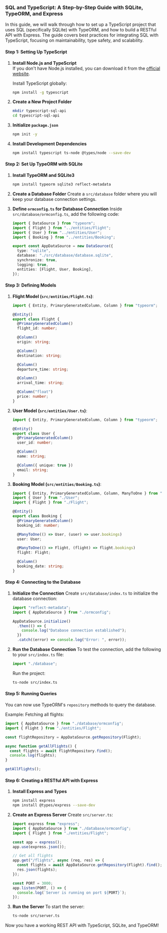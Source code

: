 ### SQL and TypeScript: A Step-by-Step Guide with SQLite, TypeORM, and Express

In this guide, we will walk through how to set up a TypeScript project that uses SQL (specifically SQLite) with TypeORM, and how to build a RESTful API with Express. The guide covers best practices for integrating SQL with TypeScript, focusing on maintainability, type safety, and scalability.

#### Step 1: Setting Up TypeScript

1. **Install Node.js and TypeScript**  
   If you don't have Node.js installed, you can download it from the [official website](https://nodejs.org/en/download/).

   Install TypeScript globally:
   ```bash
   npm install -g typescript
   ```

2. **Create a New Project Folder**
   ```bash
   mkdir typescript-sql-api
   cd typescript-sql-api
   ```

3. **Initialize `package.json`**
   ```bash
   npm init -y
   ```

4. **Install Development Dependencies**
   ```bash
   npm install typescript ts-node @types/node --save-dev
   ```

#### Step 2: Set Up TypeORM with SQLite

1. **Install TypeORM and SQLite3**
   ```bash
   npm install typeorm sqlite3 reflect-metadata
   ```

2. **Create a Database Folder**
   Create a `src/database` folder where you will keep your database connection settings.

3. **Define `ormconfig.ts` for Database Connection**
   Inside `src/database/ormconfig.ts`, add the following code:
   ```typescript
   import { DataSource } from "typeorm";
   import { Flight } from "../entities/Flight";
   import { User } from "../entities/User";
   import { Booking } from "../entities/Booking";

   export const AppDataSource = new DataSource({
     type: "sqlite",
     database: "./src/database/database.sqlite",
     synchronize: true,
     logging: true,
     entities: [Flight, User, Booking],
   });
   ```

#### Step 3: Defining Models

1. **Flight Model (`src/entities/Flight.ts`)**:
   ```typescript
   import { Entity, PrimaryGeneratedColumn, Column } from "typeorm";

   @Entity()
   export class Flight {
     @PrimaryGeneratedColumn()
     flight_id: number;

     @Column()
     origin: string;

     @Column()
     destination: string;

     @Column()
     departure_time: string;

     @Column()
     arrival_time: string;

     @Column("float")
     price: number;
   }
   ```

2. **User Model (`src/entities/User.ts`)**:
   ```typescript
   import { Entity, PrimaryGeneratedColumn, Column } from "typeorm";

   @Entity()
   export class User {
     @PrimaryGeneratedColumn()
     user_id: number;

     @Column()
     name: string;

     @Column({ unique: true })
     email: string;
   }
   ```

3. **Booking Model (`src/entities/Booking.ts`)**:
   ```typescript
   import { Entity, PrimaryGeneratedColumn, Column, ManyToOne } from "typeorm";
   import { User } from "./User";
   import { Flight } from "./Flight";

   @Entity()
   export class Booking {
     @PrimaryGeneratedColumn()
     booking_id: number;

     @ManyToOne(() => User, (user) => user.bookings)
     user: User;

     @ManyToOne(() => Flight, (flight) => flight.bookings)
     flight: Flight;

     @Column()
     booking_date: string;
   }
   ```

#### Step 4: Connecting to the Database

1. **Initialize the Connection**
   Create `src/database/index.ts` to initialize the database connection:
   ```typescript
   import "reflect-metadata";
   import { AppDataSource } from "./ormconfig";

   AppDataSource.initialize()
     .then(() => {
       console.log("Database connection established");
     })
     .catch((error) => console.log("Error: ", error));
   ```

2. **Run the Database Connection**
   To test the connection, add the following to your `src/index.ts` file:
   ```typescript
   import "./database";
   ```

   Run the project:
   ```bash
   ts-node src/index.ts
   ```

#### Step 5: Running Queries

You can now use TypeORM's `repository` methods to query the database.

Example: Fetching all flights:
```typescript
import { AppDataSource } from "./database/ormconfig";
import { Flight } from "./entities/Flight";

const flightRepository = AppDataSource.getRepository(Flight);

async function getAllFlights() {
  const flights = await flightRepository.find();
  console.log(flights);
}

getAllFlights();
```

#### Step 6: Creating a RESTful API with Express

1. **Install Express and Types**
   ```bash
   npm install express
   npm install @types/express --save-dev
   ```

2. **Create an Express Server**
   Create `src/server.ts`:
   ```typescript
   import express from "express";
   import { AppDataSource } from "./database/ormconfig";
   import { Flight } from "./entities/Flight";

   const app = express();
   app.use(express.json());

   // Get all flights
   app.get("/flights", async (req, res) => {
     const flights = await AppDataSource.getRepository(Flight).find();
     res.json(flights);
   });

   const PORT = 3000;
   app.listen(PORT, () => {
     console.log(`Server is running on port ${PORT}`);
   });
   ```

3. **Run the Server**
   To start the server:
   ```bash
   ts-node src/server.ts
   ```

Now you have a working REST API with TypeScript, SQLite, and TypeORM!
